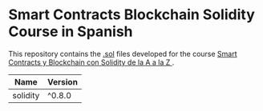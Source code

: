 # Smart Contracts Blockchain Solidity Course in Spanish


This repository contains the [.sol]() files developed for the course [Smart Contracts y Blockchain con Solidity de la A a la Z
](https://www.udemy.com/course/solidity-a-z/).


| Name      | Version |
|-----------|---------|
| solidity  | ^0.8.0   |

